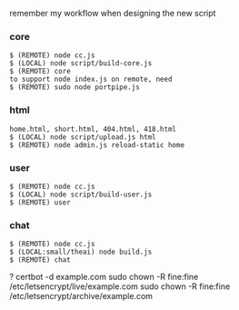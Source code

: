 
remember my workflow when designing the new script

### core
```
$ (REMOTE) node cc.js
$ (LOCAL) node script/build-core.js
$ (REMOTE) core
to support node index.js on remote, need
$ (REMOTE) sudo node portpipe.js
```

### html
```
home.html, short.html, 404.html, 418.html
$ (LOCAL) node script/upload.js html
$ (REMOTE) node admin.js reload-static home
```

### user
```
$ (REMOTE) node cc.js
$ (LOCAL) node script/build-user.js
$ (REMOTE) user
```

### chat
```
$ (REMOTE) node cc.js
$ (LOCAL:small/theai) node build.js
$ (REMOTE) chat
```

?
certbot -d example.com
sudo chown -R fine:fine /etc/letsencrypt/live/example.com
sudo chown -R fine:fine /etc/letsencrypt/archive/example.com
